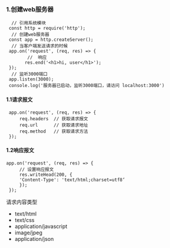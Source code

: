 ### 1.创建web服务器

```shell
  // 引用系统模块
 const http = require('http');
  // 创建web服务器
 const app = http.createServer();
  // 当客户端发送请求的时候
 app.on('request', (req, res) => {
        //  响应
       res.end('<h1>hi, user</h1>');
 });
  // 监听3000端口
 app.listen(3000);
 console.log('服务器已启动，监听3000端口，请访问 localhost:3000')
```

#### 1.1请求报文

```shell
 app.on('request', (req, res) => {
     req.headers  // 获取请求报文
     req.url      // 获取请求地址
     req.method   // 获取请求方法
 });
```

#### 1.2响应报文

```shell
app.on('request', (req, res) => {
     // 设置响应报文
     res.writeHead(200, {        
     'Content-Type': 'text/html;charset=utf8‘
     });
 });
```

请求内容类型

+ text/html
+ text/css
+ application/javascript
+ image/jpeg
+ application/json